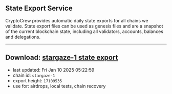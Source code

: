 ## State Export Service
CryptoCrew provides automatic daily state exports for all chains we validate. State export files can be used as genesis files and are a snapshot of the current blockchain state, including all validators, accounts, balances and delegations.

---
**Download: [stargaze-1 state export](https://dl-eu2.ccvalidators.com/SERVICE/stargaze/stargaze-1_export_17109535.json)**
---

- last updated: Fri Jan 10 2025 05:22:59
- chain id: `stargaze-1`
- export height: `17109535`
- use for: airdrops, local tests, chain recovery
